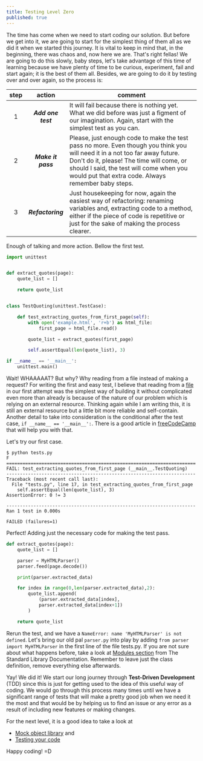 ```yaml
---
title: Testing Level Zero
published: true
---
```


The time has come when we need to start coding our solution. But before we get
into it, we are going to start for the simplest thing of them all as we did it
when we started this journey.
It is vital to keep in mind that, in the beginning, there was chaos and, now here
we are. That's right fellas! We are going to do this slowly, baby steps, let's take
advantage of this time of learning because we have plenty of time to be curious, experiment, fail and start again;
it is the best of them all. Besides, we are going to do it by testing over and over again, so the process is:

|  step  | action | comment |
| :----: | :----: | ------- |
| 1 | **_Add one test_** | It will fail because there is nothing yet. What we did before was just a figment of our imagination. Again, start with the simplest test as you can. |
| 2 | **_Make it pass_** | Please, just enough code to make the test pass no more. Even though you think you will need it in a not too far away future. Don't do it, please! The time will come, or should I said, the test will come when you would put that extra code. Always remember baby steps. |
| 3 | **_Refactoring_** | Just housekeeping for now, again the easiest way of refactoring: renaming variables and, extracting code to a method, either if the piece of code is repetitive or just for the sake of making the process clearer. |

Enough of talking and more action. Bellow the first test.

```python
import unittest


def extract_quotes(page):
    quote_list = []

    return quote_list


class TestQuoting(unittest.TestCase):

    def test_extracting_quotes_from_first_page(self):
        with open('example.html', 'r+b') as html_file:
            first_page = html_file.read()

        quote_list = extract_quotes(first_page)

        self.assertEqual(len(quote_list), 3)

if __name__ == '__main__':
    unittest.main()
```

Wait! WHAAAAAT? But why? Why reading from a file instead of making a request? For
writing the first and easy test, I believe that reading from a [file](https://ambarmendez.github.io/Simple-Server/files/example.html) in
our first attempt was the simplest way of building it without complicated even
more than already is because of the nature of our problem which is relying on an
external resource. Thinking again while I am writing this, it is still
an external resource but a little bit more reliable and self-contain. Another
detail to take into consideration is the conditional after the test
case, `if __name__ == '__main__':`. There is a good article
in [freeCodeCamp](https://www.freecodecamp.org/news/if-name-main-python-example/) that
will help you with that.

Let's try our first case.

```
$ python tests.py
F
======================================================================
FAIL: test_extracting_quotes_from_first_page (__main__.TestQuoting)
----------------------------------------------------------------------
Traceback (most recent call last):
  File "tests.py", line 17, in test_extracting_quotes_from_first_page
    self.assertEqual(len(quote_list), 3)
AssertionError: 0 != 3

----------------------------------------------------------------------
Ran 1 test in 0.000s

FAILED (failures=1)

```

Perfect! Adding just the necessary code for making the test pass.

```python
def extract_quotes(page):
    quote_list = []

    parser = MyHTMLParser()
    parser.feed(page.decode())

    print(parser.extracted_data)

    for index in range(0,len(parser.extracted_data),2):
        quote_list.append(
            (parser.extracted_data[index],
            parser.extracted_data[index+1])
        )

    return quote_list
```

Rerun the test, and we have a `NameError: name 'MyHTMLParser' is not defined`. Let's
bring our old pal `parser.py` into play by adding `from parser import MyHTMLParser`
in the first line of the file tests.py. If you are not sure about what happens before,
take a look at [Modules section](https://docs.python.org/3/tutorial/modules.html) from
The Standard Library Documentation. Remember to leave just the class definition, remove
everything else afterwards.

Yay! We did it! We start our long journey through **Test-Driven Development**
(TDD) since this is just for getting used to the idea of this useful way of coding.
We would go through this process many times until we have a significant range of
tests that will make a pretty good job when we need it the most and that would be by
helping us to find an issue or any error as a result of including new features or making
changes.

For the next level, it is a good idea to take a look at
- [Mock object library](https://docs.python.org/3/library/unittest.mock.html) and
- [Testing your code](https://docs.python-guide.org/writing/tests/)

Happy coding! =D
